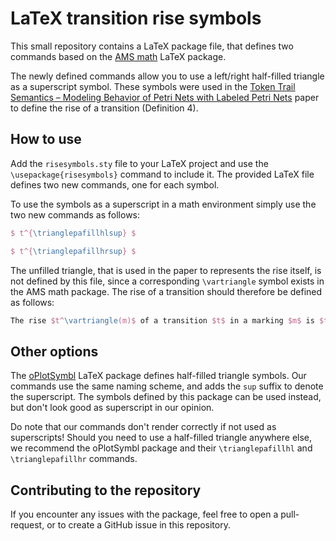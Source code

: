 # LaTeX transition rise symbols

This small repository contains a LaTeX package file, that defines two commands based on the [AMS math](https://ctan.org/pkg/amsmath?lang=en) LaTeX package.

The newly defined commands allow you to use a left/right half-filled triangle as a superscript symbol. These symbols were used in the [Token Trail Semantics – Modeling Behavior of Petri Nets with Labeled Petri Nets](https://link.springer.com/chapter/10.1007/978-3-031-33620-1_16) paper to define the rise of a transition (Definition 4).

## How to use

Add the `risesymbols.sty` file to your LaTeX project and use the `\usepackage{risesymbols}` command to include it. The provided LaTeX file defines two new commands, one for each symbol.

To use the symbols as a superscript in a math environment simply use the two new commands as follows:

```latex
$ t^{\trianglepafillhlsup} $

$ t^{\trianglepafillhrsup} $
```

The unfilled triangle, that is used in the paper to represents the rise itself, is not defined by this file, since a corresponding `\vartriangle` symbol exists in the AMS math package. The rise of a transition should therefore be defined as follows:

```latex
The rise $t^\vartriangle(m)$ of a transition $t$ in a marking $m$ is $t^\vartriangle(m) = t^{\trianglepafillhrsup}(m) - t^{\trianglepafillhlsup}(m)$
```

## Other options

The [oPlotSymbl](https://ctan.org/pkg/oplotsymbl?lang=en) LaTeX package defines half-filled triangle symbols. Our commands use the same naming scheme, and adds the `sup` suffix to denote the superscript. The symbols defined by this package can be used instead, but don't look good as superscript in our opinion.

Do note that our commands don't render correctly if not used as superscripts! Should you need to use a half-filled triangle anywhere else, we recommend the oPlotSymbl package and their `\trianglepafillhl` and `\trianglepafillhr` commands.

## Contributing to the repository

If you encounter any issues with the package, feel free to open a pull-request, or to create a GitHub issue in this repository.
